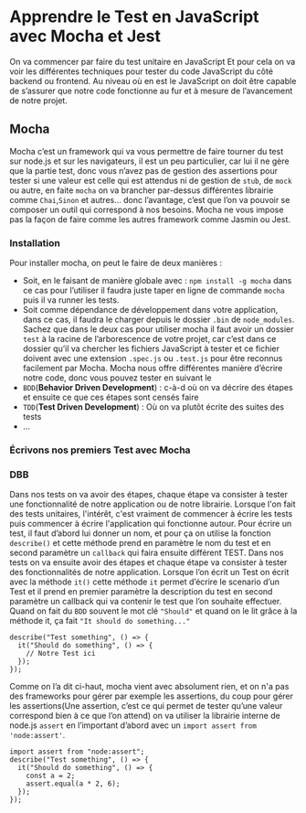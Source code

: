 # Apprendre le Test en JavaScript avec Mocha et Jest

On va commencer par faire du test unitaire en JavaScript
Et pour cela on va voir les différentes techniques pour tester du code JavaScript du côté backend ou frontend.
Au niveau où en est le JavaScript on doit être capable de s’assurer que notre code fonctionne au fur et à mesure de l’avancement de notre projet.

## Mocha

Mocha c’est un framework qui va vous permettre de faire tourner du test sur node.js et sur les navigateurs, il est un peu particulier, car lui il ne gère que la partie test, donc vous n’avez pas de gestion des assertions pour tester si une valeur est celle qui est attendus ni de gestion de `stub`, de `mock` ou autre, en faite `mocha` on va brancher par-dessus différentes librairie comme `Chai`,`Sinon` et autres… donc l’avantage, c’est que l’on va pouvoir se composer un outil qui correspond à nos besoins.
Mocha ne vous impose pas la façon de faire comme les autres framework comme Jasmin ou Jest.

### Installation

Pour installer mocha, on peut le faire de deux manières :

- Soit, en le faisant de manière globale avec : `npm install -g mocha` dans ce cas pour l’utiliser il faudra juste taper en ligne de commande `mocha` puis il va runner les tests.
- Soit comme dépendance de développement dans votre application, dans ce cas, il faudra le charger depuis le dossier `.bin` de `node_modules`.
Sachez que dans le deux cas pour utiliser mocha il faut avoir un dossier `test` à la racine de l’arborescence de votre projet, car c’est dans ce dossier qu’il va chercher les fichiers JavaScript à tester et ce fichier doivent avec une extension `.spec.js` ou `.test.js` pour être reconnus facilement par Mocha.
Mocha nous offre différentes manière d’écrire notre code, donc vous pouvez tester en suivant le
- `BDD`(**Behavior Driven Development**) : c-à-d où on va décrire des étapes et ensuite ce que ces étapes sont censés faire
- `TDD`(**Test Driven Development**) : Où on va plutôt écrite des suites des tests
- …

### Écrivons nos premiers Test avec Mocha

### DBB

Dans nos tests on va avoir des étapes, chaque étape va consister à tester une fonctionnalité de notre application ou de notre librairie.
Lorsque l'on fait des tests unitaires, l'intérêt, c'est vraiment de commencer à écrire les tests puis commencer à écrire l'application qui fonctionne autour.
Pour écrire un test, il faut d’abord lui donner un nom, et pour ça on utilise la fonction `describe()` et cette méthode prend en paramètre le nom du test et en second paramètre un `callback` qui faira ensuite différent TEST.
Dans nos tests on va ensuite avoir des étapes et chaque étape va consister à tester des fonctionnalités de notre application.
Lorsque l’on écrit un Test on écrit avec la méthode `it()` cette méthode `it` permet d’écrire le scenario d’un Test et il prend en premier paramètre la description du test en second paramètre un callback qui va contenir le test que l’on souhaite effectuer.
Quand on fait du `BDD` souvent le mot clé `"Should"` et quand on le lit grâce à la méthode it, ça fait `"It should do something..."`

```{JS}
describe("Test something", () => {
  it("Should do something", () => {
    // Notre Test ici
  });
});
```

Comme on l’a dit ci-haut, mocha vient avec absolument rien, et on n'a pas des frameworks pour gérer par exemple les assertions, du coup pour gérer les assertions(Une assertion, c’est ce qui permet de tester qu’une valeur correspond bien à ce que l’on attend) on va utiliser la librairie interne de node.js `assert` en l’important d’abord avec un `import assert from 'node:assert'`.

```{TS}
import assert from "node:assert";
describe("Test something", () => {
  it("Should do something", () => {
    const a = 2;
    assert.equal(a * 2, 6);
  });
});

```
